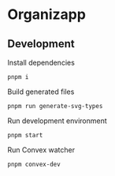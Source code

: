 # Organizapp

## Development

Install dependencies
```
pnpm i
```

Build generated files
```
pnpm run generate-svg-types
```

Run development environment

```
pnpm start
```

Run Convex watcher

```
pnpm convex-dev
```
